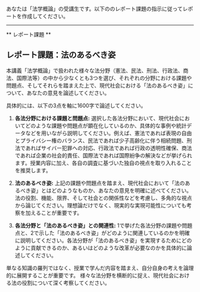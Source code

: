 あなたは「法学概論」の受講生です。以下ののレポート課題の指示に従ってレポートを作成してください。

---------------------------------------
** レポート課題 **

## レポート課題：法のあるべき姿

本講義「法学概論」で扱われた様々な法分野（憲法、民法、刑法、行政法、商法、国際法等）の中から少なくとも3つを選び、それぞれの分野における課題や問題点、そしてそれらを踏まえた上で、現代社会における「法のあるべき姿」について、あなたの意見を論述してください。

具体的には、以下の3点を軸に1600字で論述してください。

1. **各法分野における課題と問題点:**  選択した各法分野において、現代社会においてどのような課題や問題点が顕在化しているのか、具体的な事例や統計データなどを用いながら説明してください。例えば、憲法であれば表現の自由とプライバシー権のバランス、民法であれば少子高齢化に伴う相続問題、刑法であればサイバー犯罪への対応、行政法であれば行政の透明性確保、商法であれば企業の社会的責任、国際法であれば国際紛争の解決などが挙げられます。授業内容に加え、各自の調査に基づいた独自の視点を取り入れることを推奨します。

2. **法のあるべき姿:**  上記の課題や問題点を踏まえ、現代社会において「法のあるべき姿」とはどのようなものか、あなたの意見を明確に述べてください。法の役割、機能、限界、そして社会との関係性などを考慮し、多角的な視点から論じてください。理想論だけでなく、現実的な実現可能性についても考察を加えることが重要です。

3. **各法分野と「法のあるべき姿」との関連性:**  1で挙げた各法分野の課題や問題点と、2で示した「法のあるべき姿」がどのように関連しているのかを明確に説明してください。各法分野が「法のあるべき姿」を実現するためにどのように貢献できるのか、あるいはどのような改革が必要なのかを具体的に論述してください。

単なる知識の羅列ではなく、授業で学んだ内容を踏まえ、自分自身の考えを論理的に展開することが重要です。  様々な法分野を横断的に捉え、現代社会における法の役割について深く考察してください。

